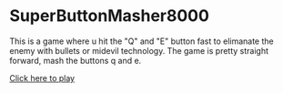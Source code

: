 SuperButtonMasher8000
=====================
This is a game where u hit the "Q" and "E" button fast to elimanate the enemy with bullets or midevil technology. The game is pretty straight forward, mash the buttons q and e.

 <a href = "/Users/jamesmaron/Desktop/MASHER.jar" >Click here to play </a> 
